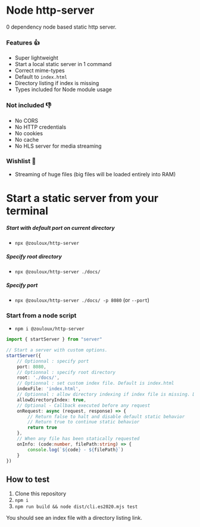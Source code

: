 # Node http-server

0 dependency node based static http server.

### Features 👍

- Super lightweight
- Start a local static server in 1 command
- Correct mime-types
- Default to `index.html`
- Directory listing if index is missing
- Types included for Node module usage

### Not included 👎

- No CORS
- No HTTP credentials
- No cookies
- No cache
- No HLS server for media streaming

### Wishlist 🙏
- Streaming of huge files (big files will be loaded entirely into RAM)


# Start a static server from your terminal

##### Start with default port on current directory 
- `npx @zouloux/http-server`

##### Specify root directory
- `npx @zouloux/http-server ./docs/`

##### Specify port
- `npx @zouloux/http-server ./docs/ -p 8080` (or `--port`)

### Start from a node script

- `npm i @zouloux/http-server`

```typescript
import { startServer } from "server"

// Start a server with custom options.
startServer({
	// Optionnal : specify port
	port: 8080,
	// Optionnal : specify root directory
	root: './docs/',
	// Optionnal : set custom index file. Default is index.html
	indexFile: 'index.html',
	// Optionnal : allow directory indexing if index file is missing. Default is true.
	allowDirectoryIndex: true,
	// Optional - Callback executed before any request
	onRequest: async (request, response) => {
		// Return false to halt and disable default static behavior
		// Return true to continue static behavior
		return true
	},
	// When any file has been statically requested
	onInfo: (code:number, filePath:string) => {
		console.log(`${code} - ${filePath}`)
	}
})
```


## How to test

1. Clone this repository
2. `npm i`
3. `npm run build && node dist/cli.es2020.mjs test`

You should see an index file with a directory listing link.